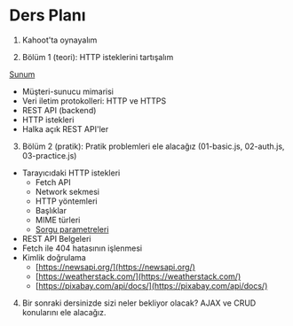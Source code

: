 # Ders Planı

1. Kahoot'ta oynayalım

2. Bölüm 1 (teori): HTTP isteklerini tartışalım

[Sunum](https://docs.google.com/presentation/d/1xbFM4RwlP1hRSYaH2C4zIVvIO6x51NcnFBnjjpQvQzA/edit?usp=sharing)

- Müşteri-sunucu mimarisi
- Veri iletim protokolleri: HTTP ve HTTPS
- REST API (backend)
- HTTP istekleri
- Halka açık REST API'ler

3. Bölüm 2 (pratik): Pratik problemleri ele alacağız (01-basic.js, 02-auth.js, 03-practice.js)

- Tarayıcıdaki HTTP istekleri
  - Fetch API
  - Network sekmesi
  - HTTP yöntemleri
  - Başlıklar
  - MIME türleri
  - [Sorgu parametreleri](https://pixabay.com/api/docs/)
- REST API Belgeleri
- Fetch ile 404 hatasının işlenmesi
- Kimlik doğrulama
  - [https://newsapi.org/](https://newsapi.org/)
  - [https://weatherstack.com/](https://weatherstack.com/)
  - [https://pixabay.com/api/docs/](https://pixabay.com/api/docs/)

4. Bir sonraki dersinizde sizi neler bekliyor olacak? AJAX ve CRUD konularını ele alacağız.
